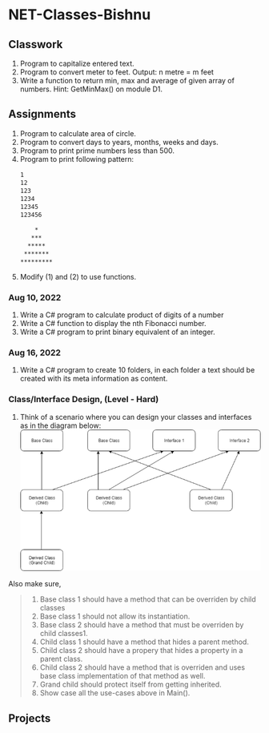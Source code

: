 # NET-Classes-Bishnu
## Classwork
1. Program to capitalize entered text.
2. Program to convert meter to feet. Output: n metre = m feet
1. Write a function to return min, max and average of given array of numbers. Hint: GetMinMax() on module D1.
## Assignments
1. Program to calculate area of circle.
1. Program to convert days to years, months, weeks and days.
1. Program to print prime numbers less than 500.
1. Program to print following pattern:
    ```
    1
    12
    123
    1234
    12345
    123456
    ```
    ```
        *
       ***
      *****
     *******
    *********
    ```
1. Modify (1) and (2) to use functions.

### Aug 10, 2022
1. Write a C# program to calculate product of digits of a number
1. Write a C# function to display the nth Fibonacci number.
1. Write a C# program to print binary equivalent of an integer.

### Aug 16, 2022
1. Write a C# program to create 10 folders, in each folder a text should be created with its meta information as content.

### Class/Interface Design, (Level - Hard)

1. Think of a scenario where you can design your classes and interfaces as in the diagram below:
![alt text](https://github.com/Infosys-Classes-2/NET-Classes-Bishnu/blob/main/CSharpFundamentals/AssignmentSolutions/ClassDiagram.png)

Also make sure,
>1. Base class 1 should have a method that can be overriden by child classes  
>1. Base class 1 should not allow its instantiation.
>1. Base class 2 should have a method that must be overriden by child classes1. 
>1. Child class 1 should have a method that hides a parent method.
>1. Child class 2 should have a propery that hides a property in a parent class.
>1. Child class 2 should have a method that is overriden and uses base class implementation of that method as well.
>1. Grand child should protect itself from getting inherited.
>1. Show case all the use-cases above in Main(). 

## Projects
